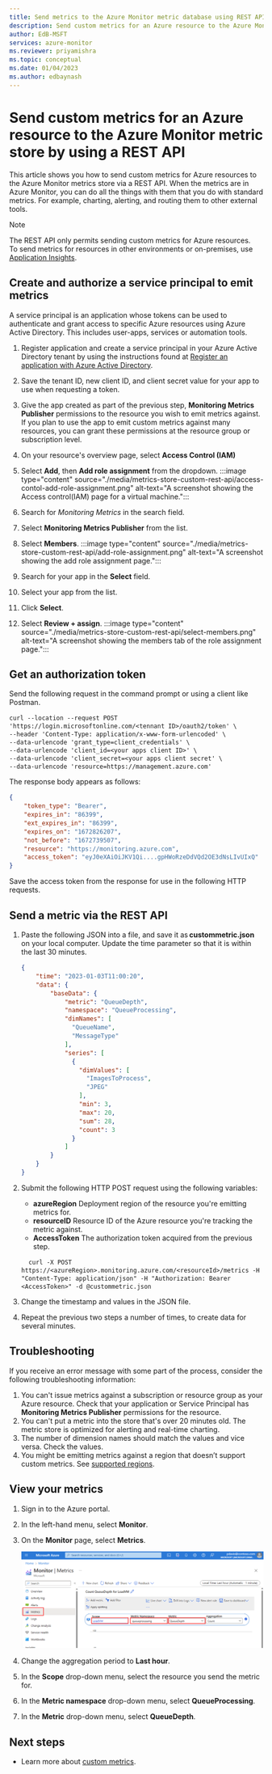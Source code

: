 ```yaml
---
title: Send metrics to the Azure Monitor metric database using REST API
description: Send custom metrics for an Azure resource to the Azure Monitor metric store by using a REST API
author: EdB-MSFT
services: azure-monitor
ms.reviewer: priyamishra
ms.topic: conceptual
ms.date: 01/04/2023
ms.author: edbaynash
---
```

# Send custom metrics for an Azure resource to the Azure Monitor metric store by using a REST API

This article shows you how to send custom metrics for Azure resources to the Azure Monitor metrics store via a REST API. When the metrics are in Azure Monitor, you can do all the things with them that you do with standard metrics. For example, charting, alerting, and routing them to other external tools.  

>[!NOTE]  
>The REST API only permits sending custom metrics for Azure resources.  
To send metrics for resources in other environments or on-premises, use [Application Insights](../app/api-custom-events-metrics.md).  

## Create and authorize a service principal to emit metrics  

A service principal is an application whose tokens can be used to authenticate and grant access to specific Azure resources using Azure Active Directory. This includes user-apps, services or automation tools.

1. Register application and create a service principal in your Azure Active Directory tenant by using the instructions found at [Register an application with Azure Active Directory](../logs/api/register-app-for-token.md).  

1. Save the tenant ID, new client ID, and client secret value for your app to use when requesting a token.

1. Give the app created as part of the previous step, **Monitoring Metrics Publisher** permissions to the resource you wish to emit metrics against. If you plan to use the app to emit custom metrics against many resources, you can grant these permissions at the resource group or subscription level.

1. On your resource's overview page, select **Access Control (IAM)**
1. Select **Add**, then **Add role assignment** from the dropdown.
    :::image type="content" source="./media/metrics-store-custom-rest-api/access-contol-add-role-assignment.png" alt-text="A screenshot showing the Access control(IAM) page for a virtual machine.":::
1. Search for *Monitoring Metrics* in the search field.
1. Select **Monitoring Metrics Publisher** from the list.
1. Select **Members**.
    :::image type="content" source="./media/metrics-store-custom-rest-api/add-role-assignment.png" alt-text="A screenshot showing the add role assignment page.":::

1. Search for your app  in the **Select** field.
1. Select your app from the list.
1. Click **Select**.
1. Select **Review + assign**.
    :::image type="content" source="./media/metrics-store-custom-rest-api/select-members.png" alt-text="A screenshot showing the members tab of the role assignment page.":::

## Get an authorization token

Send the following request in the command prompt or using a client like Postman.

```shell
curl --location --request POST 'https://login.microsoftonline.com/<tennant ID>/oauth2/token' \
--header 'Content-Type: application/x-www-form-urlencoded' \
--data-urlencode 'grant_type=client_credentials' \
--data-urlencode 'client_id=<your apps client ID>' \
--data-urlencode 'client_secret=<your apps client secret' \
--data-urlencode 'resource=https://management.azure.com'
```

The response body appears as follows:  

```JSON
{
    "token_type": "Bearer",
    "expires_in": "86399",
    "ext_expires_in": "86399",
    "expires_on": "1672826207",
    "not_before": "1672739507",
    "resource": "https://monitoring.azure.com",
    "access_token": "eyJ0eXAiOiJKV1Qi....gpHWoRzeDdVQd2OE3dNsLIvUIxQ"
}
```
Save the access token from the response for use in the following HTTP requests.

## Send a metric via the REST API

1. Paste the following JSON into a file, and save it as **custommetric.json** on your local computer. Update the time parameter so that it is within the last 30 minutes.
    
    ```JSON
    { 
        "time": "2023-01-03T11:00:20", 
        "data": { 
            "baseData": { 
                "metric": "QueueDepth", 
                "namespace": "QueueProcessing", 
                "dimNames": [ 
                  "QueueName", 
                  "MessageType" 
                ], 
                "series": [ 
                  { 
                    "dimValues": [ 
                      "ImagesToProcess", 
                      "JPEG" 
                    ], 
                    "min": 3, 
                    "max": 20, 
                    "sum": 28, 
                    "count": 3 
                  } 
                ] 
            } 
        } 
    } 
    ```

1. Submit the following HTTP POST request using the following variables:
   - **azureRegion** Deployment region of the resource you're emitting metrics for.
   - **resourceID**  Resource ID of the Azure resource you're tracking the metric against.  
   - **AccessToken** The authorization token acquired from the previous step.
    
    ```Shell
      curl -X POST https://<azureRegion>.monitoring.azure.com/<resourceId>/metrics -H "Content-Type: application/json" -H "Authorization: Bearer <AccessToken>" -d @custommetric.json 
      ```

1. Change the timestamp and values in the JSON file.
1. Repeat the previous two steps a number of times, to create data for several minutes.

## Troubleshooting

If you receive an error message with some part of the process, consider the following troubleshooting information:

1. You can't issue metrics against a subscription or resource group as your Azure resource. Check that your application or Service Principal has **Monitoring Metrics Publisher** permissions for the resource.
1. You can't put a metric into the store that's over 20 minutes old. The metric store is optimized for alerting and real-time charting. 
1. The number of dimension names should match the values and vice versa. Check the values.
1. You might be emitting metrics against a region that doesn’t support custom metrics. See [supported regions](./metrics-custom-overview.md#supported-regions).

## View your metrics

1. Sign in to the Azure portal.

1. In the left-hand menu, select **Monitor**.

1. On the **Monitor** page, select **Metrics**.

   ![Select Metrics](./media/metrics-store-custom-rest-api/metrics.png)

1. Change the aggregation period to **Last hour**.  

1. In the **Scope** drop-down menu, select the resource you send the metric for.  

1. In the **Metric namespace** drop-down menu, select **QueueProcessing**.

1. In the **Metric** drop-down menu, select **QueueDepth**.  

## Next steps

- Learn more about [custom metrics](./metrics-custom-overview.md).
